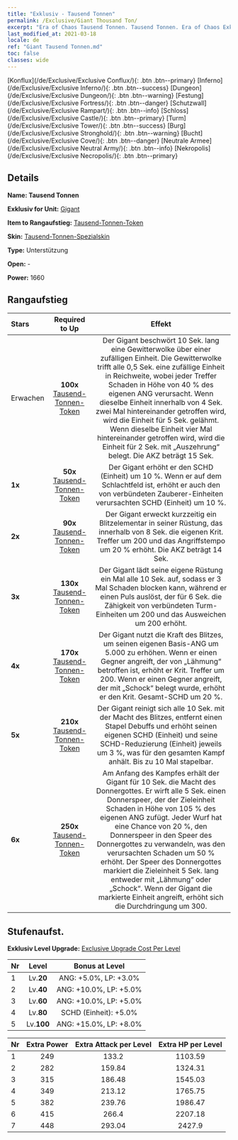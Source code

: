 ```yaml
---
title: "Exklusiv - Tausend Tonnen"
permalink: /Exclusive/Giant Thousand Ton/
excerpt: "Era of Chaos Tausend Tonnen. Tausend Tonnen. Era of Chaos Exklusiv Tausend Tonnen. Gigant Exklusiv."
last_modified_at: 2021-03-18
locale: de
ref: "Giant Tausend Tonnen.md"
toc: false
classes: wide
---
```

 [Konflux](/de/Exclusive/Exclusive Conflux/){: .btn .btn--primary} [Inferno](/de/Exclusive/Exclusive Inferno/){: .btn .btn--success} [Dungeon](/de/Exclusive/Exclusive Dungeon/){: .btn .btn--warning} [Festung](/de/Exclusive/Exclusive Fortress/){: .btn .btn--danger} [Schutzwall](/de/Exclusive/Exclusive Rampart/){: .btn .btn--info} [Schloss](/de/Exclusive/Exclusive Castle/){: .btn .btn--primary} [Turm](/de/Exclusive/Exclusive Tower/){: .btn .btn--success} [Burg](/de/Exclusive/Exclusive Stronghold/){: .btn .btn--warning} [Bucht](/de/Exclusive/Exclusive Cove/){: .btn .btn--danger} [Neutrale Armee](/de/Exclusive/Exclusive Neutral Army/){: .btn .btn--info} [Nekropolis](/de/Exclusive/Exclusive Necropolis/){: .btn .btn--primary} 

## Details
 **Name: Tausend Tonnen** 

 **Exklusiv for Unit:** [Gigant](/de/units/Giant/) 

 **Item to Rangaufstieg:** [Tausend-Tonnen-Token](/de/Items/con_988/)

 **Skin:** [Tausend-Tonnen-Spezialskin](/de/Items/con_656/)

 **Type:** Unterstützung

 **Open:** -

 **Power:** 1660

## Rangaufstieg

  |     Stars    |  Required to Up | Effekt |
  |:-------------|:---------------:|:---------------:|
  |  Erwachen  | **100x** [Tausend-Tonnen-Token](/de/Items/con_988/) | Der Gigant beschwört 10 Sek. lang eine Gewitterwolke über einer zufälligen Einheit. Die Gewitterwolke trifft alle 0,5 Sek. eine zufällige Einheit in Reichweite, wobei jeder Treffer Schaden in Höhe von 40 % des eigenen ANG verursacht. Wenn dieselbe Einheit innerhalb von 4 Sek. zwei Mal hintereinander getroffen wird, wird die Einheit für 5 Sek. gelähmt. Wenn dieselbe Einheit vier Mal hintereinander getroffen wird, wird die Einheit für 2 Sek. mit „Auszehrung“ belegt. Die AKZ beträgt 15 Sek. |
  | **1x** <i class="fas fa-star"/> | **50x** [Tausend-Tonnen-Token](/de/Items/con_988/) | Der Gigant erhöht er den SCHD (Einheit) um 10 %. Wenn er auf dem Schlachtfeld ist, erhöht er auch den von verbündeten Zauberer-Einheiten verursachten SCHD (Einheit) um 10 %. |
  | **2x** <i class="fas fa-star"/> | **90x** [Tausend-Tonnen-Token](/de/Items/con_988/) | Der Gigant erweckt kurzzeitig ein Blitzelementar in seiner Rüstung, das innerhalb von 8 Sek. die eigenen Krit. Treffer um 200 und das Angriffstempo um 20 % erhöht. Die AKZ beträgt 14 Sek. |
  | **3x** <i class="fas fa-star"/> | **130x** [Tausend-Tonnen-Token](/de/Items/con_988/) | Der Gigant lädt seine eigene Rüstung ein Mal alle 10 Sek. auf, sodass er 3 Mal Schaden blocken kann, während er einen Puls auslöst, der für 6 Sek. die Zähigkeit von verbündeten Turm-Einheiten um 200 und das Ausweichen um 200 erhöht. |
  | **4x** <i class="fas fa-star"/> | **170x** [Tausend-Tonnen-Token](/de/Items/con_988/) | Der Gigant nutzt die Kraft des Blitzes, um seinen eigenen Basis-ANG um 5.000 zu erhöhen. Wenn er einen Gegner angreift, der von „Lähmung“ betroffen ist, erhöht er Krit. Treffer um 200. Wenn er einen Gegner angreift, der mit „Schock“ belegt wurde, erhöht er den Krit. Gesamt-SCHD um 20 %. |
  | **5x** <i class="fas fa-star"/> | **210x** [Tausend-Tonnen-Token](/de/Items/con_988/) | Der Gigant reinigt sich alle 10 Sek. mit der Macht des Blitzes, entfernt einen Stapel Debuffs und erhöht seinen eigenen SCHD (Einheit) und seine SCHD-Reduzierung (Einheit) jeweils um 3 %, was für den gesamten Kampf anhält. Bis zu 10 Mal stapelbar. |
  | **6x** <i class="fas fa-star"/> | **250x** [Tausend-Tonnen-Token](/de/Items/con_988/) | Am Anfang des Kampfes erhält der Gigant für 10 Sek. die Macht des Donnergottes. Er wirft alle 5 Sek. einen Donnerspeer, der der Zieleinheit Schaden in Höhe von 105 % des eigenen ANG zufügt. Jeder Wurf hat eine Chance von 20 %, den Donnerspeer in den Speer des Donnergottes zu verwandeln, was den verursachten Schaden um 50 % erhöht. Der Speer des Donnergottes markiert die Zieleinheit 5 Sek. lang entweder mit „Lähmung“ oder „Schock“. Wenn der Gigant die markierte Einheit angreift, erhöht sich die Durchdringung um 300. |


## Stufenaufst.
 **Exklusiv Level Upgrade:** [Exclusive Upgrade Cost Per Level](/Exclusive/ExclusiveUpgradeCostPerLevel/)

  |  Nr  |   Level  | Bonus at Level |
  |:-----|:--------:|:--------------:|
  | 1 | Lv.**20** | ANG: +5.0%, LP: +3.0% |
  | 2 | Lv.**40** | ANG: +10.0%, LP: +5.0% |
  | 3 | Lv.**60** | ANG: +10.0%, LP: +5.0% |
  | 4 | Lv.**80** | SCHD (Einheit): +5.0% |
  | 5 | Lv.**100** | ANG: +15.0%, LP: +8.0% |


  |  Nr  |  Extra Power | Extra Attack per Level | Extra HP per Level |
  |:-----|:--------:|:--------:|:--------:|
  | 1 | 249 | 133.2 | 1103.59 |
  | 2 | 282 | 159.84 | 1324.31 |
  | 3 | 315 | 186.48 | 1545.03 |
  | 4 | 349 | 213.12 | 1765.75 |
  | 5 | 382 | 239.76 | 1986.47 |
  | 6 | 415 | 266.4 | 2207.18 |
  | 7 | 448 | 293.04 | 2427.9 |


